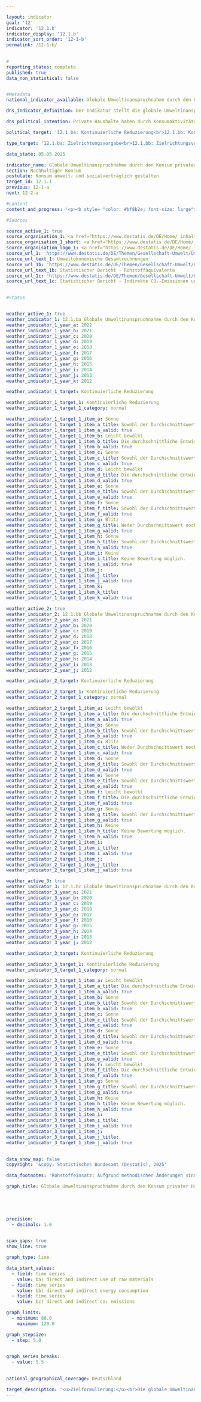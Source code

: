 ```yaml
---

layout: indicator        
goal: '12'        
indicator: '12.1.b'        
indicator_display: '12.1.b'        
indicator_sort_order: '12-1-b'        
permalink: /12-1-b/        
        

#
reporting_status: complete        
published: true        
data_non_statistical: false        


#Metadata        
national_indicator_available: Globale Umweltinanspruchnahme durch den Konsum privater Haushalte        

dns_indicator_definition: Der Indikator stellt die globale Umweltinanspruchnahme durch den Konsum privater Haushalte im Vergleich zum Basisjahr 2010&nbsp;dar. Das sind im Einzelnen der in- und ausländische Rohstoffeinsatz (12.1.ba), Energieverbrauch (12.1.bb) und der Ausstoß von Kohlendioxid (CO₂) (12.1.bc) im Zusammenhang mit der Produktion und dem Verbrauch aller Güter für die Konsumaktivitäten inländischer privater Haushalte.        

dns_political_intention: Private Haushalte haben durch Konsumaktivitäten einen wesentlichen Anteil am Ressourcenverbrauch einer Volkswirtschaft. Dieser Verbrauch erstreckt sich jedoch nicht nur auf das Inland, sondern findet durch die Produktion importierter Güter auch indirekt im Ausland statt. Der Indikator gibt daher Aufschluss über die globale Umweltinanspruchnahme durch Konsumaktivitäten privater Haushalte. Mit einer Minderung beispielsweise des Energieverbrauchs werden Ressourcen im In- und Ausland eingespart und klimaschädliche Kohlendioxidemissionen vermieden.        

political_target: '12.1.ba: Kontinuierliche Reduzierung<br>12.1.bb: Kontinuierliche Reduzierung<br>12.1.bc: Kontinuierliche Reduzierung'        

type_target: '12.1.ba: Zielrichtungsvorgabe<br>12.1.bb: Zielrichtungsvorgabe<br>12.1.bc: Zielrichtungsvorgabe'        

data_state: 05.05.2025        

indicator_name: Globale Umweltinanspruchnahme durch den Konsum privater Haushalte        
section: Nachhaltiger Konsum        
postulate: Konsum umwelt- und sozialverträglich gestalten        
target_id: 12.1.1        
previous: 12-1-a        
next: 12-2-a        

#content         
content_and_progress: '<p><b style= "color: #bf8b2e; font-size: large">12.1.b Globale Umweltinanspruchnahme durch den Konsum privater Haushalte</b><br><br>Die Umweltauswirkungen des Konsumverhaltens privater Haushalte lassen sich nicht durch einen einzelnen Indikator vollständig abbilden. Daher erfolgt die Betrachtung anhand von drei zentralen Einflussfaktoren: dem Rohstoffeinsatz (Indikator 12.1.ba), dem Energieverbrauch (Indikator 12.1.bb), sowie die durch den Konsum der privaten Haushalte entstandenen CO₂-Emissionen (Indikator 12.1.bc).<br><br>Die zugrunde liegenden Daten stammen aus den Umweltökonomischen Gesamtrechnungen (UGR). Die UGR quantifizieren die Umweltwirkungen im Zusammenhang mit der Produktion der Güter für den Konsum der privaten Haushalte anhand eines Input-Output Modells. Private Haushalte konsumieren Ressourcen sowohl direkt als auch indirekt. Die drei Indikatoren berücksichtigen daher sowohl den direkten als auch den indirekten Konsum und erfassen Umweltauswirkungen im Inland ebenso wie solche, die durch Produktionsprozesse im Ausland für den deutschen Konsum entstehen.<br><br>Direkter Konsum umfasst beispielsweise den Einsatz von Erdgas zum Heizen, den Kraftstoffverbrauch im Straßenverkehr sowie den direkten Verzehr von Lebensmitteln. Indirekter Konsum entsteht entlang der gesamten Produktions- und Lieferkette&nbsp;–&nbsp;etwa bei Herstellung, Verarbeitung und Transport von Konsumgütern&nbsp;–&nbsp;und betrifft sowohl inländische als auch ausländische Ressourcen, Energieverbräuche und CO₂-Emissionen.<br><br>Zwischen Rohstoffeinsatz, Energieverbrauch und CO₂-Emissionen bestehen enge Zusammenhänge. So führt der Einsatz fossiler Energieträger wie Kohle, Erdöl oder Erdgas zur Strom- und Wärmeerzeugung nicht nur zu Ressourcen- und Energieverbrauch, sondern auch zu CO₂-Emission. Alle drei Indikatoren werden im Vergleich zum Referenzjahr 2010&nbsp;dargestellt.<br><br><b>12.1.ba Rohstoffeinsatz</b><br><br>Rohstoffe werden in abiotische und biotische Rohstoffe unterteilt. Zu den abiotischen Rohstoffen zählen fossile Energieträger wie Kohle, Erdöl und Erdgas sowie nicht-energetische Rohstoffe, wie Erze und weitere mineralische Rohstoffe, darunter Sand, Kies, Kalkstein, Tone, Quarzsande, Salz und Düngemittelmineralien. Biotische Rohstoffe umfassen pflanzliche Erzeugnisse aus Land- und Forstwirtschaft sowie Wildtiere, die durch Jagd oder Fischerei gewonnen werden. Produkte aus der Tierhaltung wie Fleisch, Milch oder Eier gelten hingegen als Wirtschaftsgüter und nicht als Rohstoffe. Wasser wird nicht als eigenständiger Rohstoff erfasst, da seine mengenmäßige Dominanz die Darstellung der übrigen Rohstoffgruppen überlagern würde. Der Wassergehalt biotischer Rohstoffe wird jedoch als Bestandteil des jeweiligen Rohstoffs berücksichtigt.<br><br>Der gesamte Rohstoffeinsatz für den Konsum privater Haushalte blieb seit 2010&nbsp;zunächst weitgehend stabil, ging jedoch ab 2016&nbsp;zurück und betrug nach vorläufigen Berechnungen für 2022&nbsp;555&nbsp;Millionen Tonnen. Dies entspricht einem Rückgang auf 89,2&nbsp;% des Wertes von 2010.<br><br>Eine differenzierte Betrachtung zeigt: Der Verbrauch abiotischer Rohstoffe sank seit 2010&nbsp;um 12,1&nbsp;%, während der Einsatz biotischer Rohstoffe um 7,1&nbsp;% zurückging. Beim Verbrauch abiotischer Rohstoffe entfielen im Jahr 2022&nbsp;rund 60,5&nbsp;% auf fossile Energieträger. Deren Einsatz ging seit 2010&nbsp;um 14,1&nbsp;% zurück. Der Verbrauch von Erzen sank um 25,8&nbsp;%, während der Verbrauch sonstiger mineralischer Rohstoffe um 17,2&nbsp;% anstieg.<br><br><b>12.1.bb Energieverbrauch</b><br><br>Die Daten zum Energieverbrauch umfassen auch Umwandlungs-, Speicher- und Übertragungsverluste, die beispielsweise bei der Strom- und Fernwärmeerzeugung im Rahmen des indirekten Verbrauchs auftreten. Der Indikator wird sowohl durch verändertes Konsumverhalten als auch durch Effizienzsteigerungen in der Energieversorgung beeinflusst.<br><br>Seit 2010&nbsp;ist der Energieverbrauch durch den Konsum privater Haushalte insgesamt rückläufig. Bis 2021&nbsp;sank er um 14,3&nbsp;% auf 8&nbsp;509&nbsp;Petajoule. Etwa 45&nbsp;% dieses Energieverbrauchs entfallen auf den direkten Verbrauch der Haushalte, 55&nbsp;% auf den indirekten Energieeinsatz, der im Rahmen der Produktion von Gütern, die private Haushalte nachfragen, entsteht. Im Vergleich zu 2010&nbsp;war der Rückgang beim direkten Energieverbrauch geringer als beim indirekten.<br><br>Der Energieverbrauch lässt sich in die Bereiche Wohnenergie (direkt), Mobilität, Energiegüter, sowie andere Produkte, Ernährung, Dienstleistungen und Handel unterteilen. Den größten Anteil hat der Bereich Wohnenergie (direkt) mit 30&nbsp;% des gesamten Energieverbrauchs privater Haushalte&nbsp;–&nbsp;das entspricht 2&nbsp;554&nbsp;Petajoule im Jahr 2021&nbsp;–&nbsp;gefolgt vom Bereich Mobilität mit 20&nbsp;%.<br><br>Der Energieverbrauch pro Haushalt sank zwischen 2010&nbsp;und 2021&nbsp;um 16,9&nbsp;% auf 208&nbsp;Gigajoule. Pro Kopf entspricht dies einem Rückgang um 15,8&nbsp;% auf 102&nbsp;Gigajoule.<br><br><b>12.1.bc CO₂-Emissionen</b><br><br>Die CO₂-Emissionen aus dem Konsum privater Haushalte beliefen sich im Jahr 2021&nbsp;auf insgesamt 540&nbsp;Millionen Tonnen. Das entspricht einem Rückgang um 16,9&nbsp;% gegenüber 2010. Wie beim Energieverbrauch sanken auch hier die direkten Emissionen&nbsp;–&nbsp;mit 9,8&nbsp;%&nbsp;–&nbsp;weniger stark als die indirekten Emissionen, die bei Produktion und Transport von Konsumgütern entstehen. Diese reduzierten sich um 20,8&nbsp;%. Pro Haushalt wurden im Jahr 2021&nbsp;durch Konsumaktivitäten 13,2&nbsp;Tonnen CO₂ emittiert&nbsp;–&nbsp;ein Rückgang um 19,4&nbsp;% gegenüber 2010.<br><br><b>Einordnung der Indikatoren und methodische Hinweise</b><br><br>Die Indikatoren zur globalen Umweltinanspruchnahme beziehen sich auf den Konsum privater Haushalte in der gesamten Volkswirtschaft und werden auf das Jahr 2010&nbsp;normiert. Sie beziehen sich nicht auf die Anzahl der Personen oder Haushalte.<br><br>Bei der Interpretation der Ergebnisse ist zu beachten, dass neben Effizienzsteigerungen und verändertem Konsumverhalten auch demografische Entwicklungen&nbsp;–&nbsp;etwa Bevölkerungswachstum oder eine steigende Anzahl an Haushalten&nbsp;–&nbsp;Auswirkungen auf CO₂-Emissionen sowie den Rohstoff- und Energieverbrauch haben können. So kann eine wachsende Bevölkerung dazu führen, dass die absoluten Verbräuche und Emissionen trotz Effizienzgewinnen oder verändertem Konsumverhalten nicht sinken oder sogar steigen.</p>'                

#Sources        

source_active_1: true
source_organisation_1: <a href="https://www.destatis.de/DE/Home/_inhalt.html" target="_blank">Statistisches Bundesamt</a>
source_organisation_1_short: <a href="https://www.destatis.de/DE/Home/_inhalt.html" target="_blank">Statistisches Bundesamt</a>
source_organisation_logo_1: <a href="https://www.destatis.de/DE/Home/_inhalt.html" target="_blank"><img src="https://dns-indikatoren.de/public/OrgImgDe/destatis.png" alt="Statistisches Bundesamt" title=" Klicken Sie hier um zur Homepage der Organisation Statistisches Bundesamt zu gelangen." style="height:60px; width:148px; border:transparent"/></a>
source_url_1: 'https://www.destatis.de/DE/Themen/Gesellschaft-Umwelt/Umwelt/UGR/_inhalt.html'
source_url_text_1: Umweltökonomische Gesamtrechnungen
source_url_1b: 'https://www.destatis.de/DE/Themen/Gesellschaft-Umwelt/Umwelt/UGR/rohstoffe-materialfluesse-wasser/_inhalt.html#_47vjyakwy'
source_url_text_1b: Statistischer Bericht - Rohstoffäquivalente
source_url_1c: 'https://www.destatis.de/DE/Themen/Gesellschaft-Umwelt/Umwelt/UGR/energiefluesse-emissionen/Publikationen/Downloads/statistischer-bericht-ugr-energiefluesse-emissionen-5859006217005.html'
source_url_text_1c: Statistischer Bericht - Indirekte CO₂-Emissionen und Indirekte Energieflüsse
        

#Status        


weather_active_1: true
weather_indicator_1: 12.1.ba Globale Umweltinanspruchnahme durch den Konsum privater Haushalte – Rohstoffeinsatz
weather_indicator_1_year_a: 2022
weather_indicator_1_year_b: 2021
weather_indicator_1_year_c: 2020
weather_indicator_1_year_d: 2019
weather_indicator_1_year_e: 2018
weather_indicator_1_year_f: 2017
weather_indicator_1_year_g: 2016
weather_indicator_1_year_h: 2015
weather_indicator_1_year_i: 2014
weather_indicator_1_year_j: 2013
weather_indicator_1_year_k: 2012

weather_indicator_1_target: Kontinuierliche Reduzierung

weather_indicator_1_target_1: Kontinuierliche Reduzierung
weather_indicator_1_target_1_category: normal

weather_indicator_1_target_1_item_a: Sonne
weather_indicator_1_target_1_item_a_title: Sowohl der Durchschnittswert als auch die vorangegangene jährliche Veränderung deuteten in 2022 in die richtige Richtung.
weather_indicator_1_target_1_item_a_valid: true
weather_indicator_1_target_1_item_b: Leicht bewölkt
weather_indicator_1_target_1_item_b_title: Die durchschnittliche Entwicklung zielte in 2021 in die richtige Richtung, im vorangegangenen Jahr ergab sich jedoch eine Entwicklung in die falsche Richtung oder gar keine Veränderung.
weather_indicator_1_target_1_item_b_valid: true
weather_indicator_1_target_1_item_c: Sonne
weather_indicator_1_target_1_item_c_title: Sowohl der Durchschnittswert als auch die vorangegangene jährliche Veränderung deuteten in 2020 in die richtige Richtung.
weather_indicator_1_target_1_item_c_valid: true
weather_indicator_1_target_1_item_d: Leicht bewölkt
weather_indicator_1_target_1_item_d_title: Die durchschnittliche Entwicklung zielte in 2019 in die richtige Richtung, im vorangegangenen Jahr ergab sich jedoch eine Entwicklung in die falsche Richtung oder gar keine Veränderung.
weather_indicator_1_target_1_item_d_valid: true
weather_indicator_1_target_1_item_e: Sonne
weather_indicator_1_target_1_item_e_title: Sowohl der Durchschnittswert als auch die vorangegangene jährliche Veränderung deuteten in 2018 in die richtige Richtung.
weather_indicator_1_target_1_item_e_valid: true
weather_indicator_1_target_1_item_f: Sonne
weather_indicator_1_target_1_item_f_title: Sowohl der Durchschnittswert als auch die vorangegangene jährliche Veränderung deuteten in 2017 in die richtige Richtung.
weather_indicator_1_target_1_item_f_valid: true
weather_indicator_1_target_1_item_g: Blitz
weather_indicator_1_target_1_item_g_title: Weder Durchschnittswert noch die vorherige Veränderung deuten in 2016 in die richtige Richtung.
weather_indicator_1_target_1_item_g_valid: true
weather_indicator_1_target_1_item_h: Sonne
weather_indicator_1_target_1_item_h_title: Sowohl der Durchschnittswert als auch die vorangegangene jährliche Veränderung deuteten in 2015 in die richtige Richtung.
weather_indicator_1_target_1_item_h_valid: true
weather_indicator_1_target_1_item_i: Keine
weather_indicator_1_target_1_item_i_title: Keine Bewertung möglich.
weather_indicator_1_target_1_item_i_valid: true
weather_indicator_1_target_1_item_j: 
weather_indicator_1_target_1_item_j_title: 
weather_indicator_1_target_1_item_j_valid: true
weather_indicator_1_target_1_item_k: 
weather_indicator_1_target_1_item_k_title: 
weather_indicator_1_target_1_item_k_valid: true

weather_active_2: true
weather_indicator_2: 12.1.bb Globale Umweltinanspruchnahme durch den Konsum privater Haushalte – Energieverbrauch
weather_indicator_2_year_a: 2021
weather_indicator_2_year_b: 2020
weather_indicator_2_year_c: 2019
weather_indicator_2_year_d: 2018
weather_indicator_2_year_e: 2017
weather_indicator_2_year_f: 2016
weather_indicator_2_year_g: 2015
weather_indicator_2_year_h: 2014
weather_indicator_2_year_i: 2013
weather_indicator_2_year_j: 2012

weather_indicator_2_target: Kontinuierliche Reduzierung

weather_indicator_2_target_1: Kontinuierliche Reduzierung
weather_indicator_2_target_1_category: normal

weather_indicator_2_target_1_item_a: Leicht bewölkt
weather_indicator_2_target_1_item_a_title: Die durchschnittliche Entwicklung zielte in 2021 in die richtige Richtung, im vorangegangenen Jahr ergab sich jedoch eine Entwicklung in die falsche Richtung oder gar keine Veränderung.
weather_indicator_2_target_1_item_a_valid: true
weather_indicator_2_target_1_item_b: Sonne
weather_indicator_2_target_1_item_b_title: Sowohl der Durchschnittswert als auch die vorangegangene jährliche Veränderung deuteten in 2020 in die richtige Richtung.
weather_indicator_2_target_1_item_b_valid: true
weather_indicator_2_target_1_item_c: Blitz
weather_indicator_2_target_1_item_c_title: Weder Durchschnittswert noch die vorherige Veränderung deuten in 2019 in die richtige Richtung.
weather_indicator_2_target_1_item_c_valid: true
weather_indicator_2_target_1_item_d: Sonne
weather_indicator_2_target_1_item_d_title: Sowohl der Durchschnittswert als auch die vorangegangene jährliche Veränderung deuteten in 2018 in die richtige Richtung.
weather_indicator_2_target_1_item_d_valid: true
weather_indicator_2_target_1_item_e: Sonne
weather_indicator_2_target_1_item_e_title: Sowohl der Durchschnittswert als auch die vorangegangene jährliche Veränderung deuteten in 2017 in die richtige Richtung.
weather_indicator_2_target_1_item_e_valid: true
weather_indicator_2_target_1_item_f: Leicht bewölkt
weather_indicator_2_target_1_item_f_title: Die durchschnittliche Entwicklung zielte in 2016 in die richtige Richtung, im vorangegangenen Jahr ergab sich jedoch eine Entwicklung in die falsche Richtung oder gar keine Veränderung.
weather_indicator_2_target_1_item_f_valid: true
weather_indicator_2_target_1_item_g: Sonne
weather_indicator_2_target_1_item_g_title: Sowohl der Durchschnittswert als auch die vorangegangene jährliche Veränderung deuteten in 2015 in die richtige Richtung.
weather_indicator_2_target_1_item_g_valid: true
weather_indicator_2_target_1_item_h: Keine
weather_indicator_2_target_1_item_h_title: Keine Bewertung möglich.
weather_indicator_2_target_1_item_h_valid: true
weather_indicator_2_target_1_item_i: 
weather_indicator_2_target_1_item_i_title: 
weather_indicator_2_target_1_item_i_valid: true
weather_indicator_2_target_1_item_j: 
weather_indicator_2_target_1_item_j_title: 
weather_indicator_2_target_1_item_j_valid: true

weather_active_3: true
weather_indicator_3: 12.1.bc Globale Umweltinanspruchnahme durch den Konsum privater Haushalte – CO₂-Emissionen
weather_indicator_3_year_a: 2021
weather_indicator_3_year_b: 2020
weather_indicator_3_year_c: 2019
weather_indicator_3_year_d: 2018
weather_indicator_3_year_e: 2017
weather_indicator_3_year_f: 2016
weather_indicator_3_year_g: 2015
weather_indicator_3_year_h: 2014
weather_indicator_3_year_i: 2013
weather_indicator_3_year_j: 2012

weather_indicator_3_target: Kontinuierliche Reduzierung

weather_indicator_3_target_1: Kontinuierliche Reduzierung
weather_indicator_3_target_1_category: normal

weather_indicator_3_target_1_item_a: Leicht bewölkt
weather_indicator_3_target_1_item_a_title: Die durchschnittliche Entwicklung zielte in 2021 in die richtige Richtung, im vorangegangenen Jahr ergab sich jedoch eine Entwicklung in die falsche Richtung oder gar keine Veränderung.
weather_indicator_3_target_1_item_a_valid: true
weather_indicator_3_target_1_item_b: Sonne
weather_indicator_3_target_1_item_b_title: Sowohl der Durchschnittswert als auch die vorangegangene jährliche Veränderung deuteten in 2020 in die richtige Richtung.
weather_indicator_3_target_1_item_b_valid: true
weather_indicator_3_target_1_item_c: Sonne
weather_indicator_3_target_1_item_c_title: Sowohl der Durchschnittswert als auch die vorangegangene jährliche Veränderung deuteten in 2019 in die richtige Richtung.
weather_indicator_3_target_1_item_c_valid: true
weather_indicator_3_target_1_item_d: Sonne
weather_indicator_3_target_1_item_d_title: Sowohl der Durchschnittswert als auch die vorangegangene jährliche Veränderung deuteten in 2018 in die richtige Richtung.
weather_indicator_3_target_1_item_d_valid: true
weather_indicator_3_target_1_item_e: Sonne
weather_indicator_3_target_1_item_e_title: Sowohl der Durchschnittswert als auch die vorangegangene jährliche Veränderung deuteten in 2017 in die richtige Richtung.
weather_indicator_3_target_1_item_e_valid: true
weather_indicator_3_target_1_item_f: Leicht bewölkt
weather_indicator_3_target_1_item_f_title: Die durchschnittliche Entwicklung zielte in 2016 in die richtige Richtung, im vorangegangenen Jahr ergab sich jedoch eine Entwicklung in die falsche Richtung oder gar keine Veränderung.
weather_indicator_3_target_1_item_f_valid: true
weather_indicator_3_target_1_item_g: Sonne
weather_indicator_3_target_1_item_g_title: Sowohl der Durchschnittswert als auch die vorangegangene jährliche Veränderung deuteten in 2015 in die richtige Richtung.
weather_indicator_3_target_1_item_g_valid: true
weather_indicator_3_target_1_item_h: Keine
weather_indicator_3_target_1_item_h_title: Keine Bewertung möglich.
weather_indicator_3_target_1_item_h_valid: true
weather_indicator_3_target_1_item_i: 
weather_indicator_3_target_1_item_i_title: 
weather_indicator_3_target_1_item_i_valid: true
weather_indicator_3_target_1_item_j: 
weather_indicator_3_target_1_item_j_title: 
weather_indicator_3_target_1_item_j_valid: true        
        

data_show_map: false        
copyright: '&copy; Statistisches Bundesamt (Destatis), 2025'        

data_footnotes: 'Rohstoffeinsatz: Aufgrund methodischer Änderungen sind die Ergebnisse ab 2016 nur eingeschränkt mit den Vorjahren vergleichbar.<br>• 2022 vorläufige Daten.'        

graph_title: Globale Umweltinanspruchnahme durch den Konsum privater Haushalte        

        

        

precision: 
  - decimals: 1.0
            

span_gaps: true        
show_line: true        

graph_type: line                

data_start_values: 
  - field: time series
    value: ba) direct and indirect use of raw materials
  - field: time series
    value: bb) direct and indirect energy consumption
  - field: time series
    value: bc) direct and indirect co₂ emissions        

graph_limits: 
  - minimum: 80.0
    maximum: 120.0        

graph_stepsize: 
  - step: 5.0
            

graph_series_breaks: 
  - value: 5.5
                            

national_geographical_coverage: Deutschland                

target_description: '<u>Zielformulierung:</u><br>Die globale Umweltinanspruchnahme durch den Konsum privater Haushalte soll in allen drei Bereichen (Rohstoffeinsatz, Energieverbrauch und CO₂-Emissionen) reduziert werden.<br><br><u>Bewertung:</u><br>• Ausgehend von der Zielformulierung zeigt sich für alle drei Indikatoren, dass die Werte im Durchschnitt der letzten sechs Jahre gesunken sind und sich damit in die gewünschte Richtung entwickelt haben. Im letzten Jahr (2022) ist auch der Wert des Indikators 12.1.ba gesunken. Dieser Indikator (12.1.ba) wird daher für das Jahr 2022&nbsp;mit <b>Sonne</b> bewertet. Die Werte der Indikatoren 12.1.bb und 12.1.bc sind zwischen 2020&nbsp;und 2021&nbsp;jedoch gestiegen, sodass beide Indikatoren (12.1.bb und 12.1.bc) für das Jahr 2021&nbsp;mit <b>leicht bewölkt</b> bewertet werden.<br><br><u>Datenstand zum Zeitpunkt der Bewertung:</u><br>05.05.2025<br><br>12.1.ba: <a href="https://dns-indikatoren.de/status"><img src="https://sdg-indikatoren.de/public/Wettersymbole/Sonne.png" title="Sowohl der Durchschnittswert als auch die vorangegangene jährliche Veränderung deuteten in 2022&nbsp;in die richtige Richtung." alt="Wettersymbol Sonne"/></a><br>12.1.bb: <a href="https://dns-indikatoren.de/status"><img src="https://sdg-indikatoren.de/public/Wettersymbole/Leicht bewölkt.png" title="Die durchschnittliche Entwicklung zielte in 2021&nbsp;in die richtige Richtung, im vorangegangenen Jahr ergab sich jedoch eine Entwicklung in die falsche Richtung oder gar keine Veränderung." alt="Wettersymbol Leicht bewölkt"/></a><br>12.1.bc: <a href="https://dns-indikatoren.de/status"><img src="https://sdg-indikatoren.de/public/Wettersymbole/Leicht bewölkt.png" title="Die durchschnittliche Entwicklung zielte in 2021&nbsp;in die richtige Richtung, im vorangegangenen Jahr ergab sich jedoch eine Entwicklung in die falsche Richtung oder gar keine Veränderung." alt="Wettersymbol Leicht bewölkt"/></a>'        
---
```


